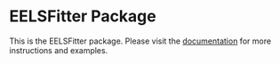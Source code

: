 # EELSFitter Package

This is the EELSFitter package. Please visit the
[documentation](https://lhcfitnikhef.github.io/EELSfitter/)
for more instructions and examples.
